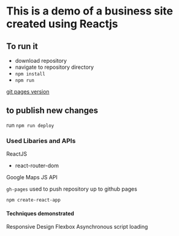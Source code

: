 # This is a demo of a business site created using Reactjs

## To run it

- download repository
- navigate to repository directory
- `npm install`
- `npm run`

[git pages version](https://naiyachiri.github.io/business-info-site/)

## to publish new changes

run `npm run deploy`

### Used Libaries and APIs

ReactJS

- react-router-dom

Google Maps JS API

`gh-pages` used to push repository up to github pages

`npm create-react-app`

#### Techniques demonstrated

Responsive Design
Flexbox
Asynchronous script loading
